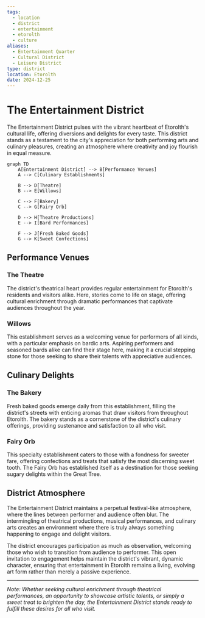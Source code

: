 ```yaml
---
tags:
  - location
  - district
  - entertainment
  - etorolth
  - culture
aliases:
  - Entertainment Quarter
  - Cultural District
  - Leisure District
type: district
location: Etorolth
date: 2024-12-25
---
```


# The Entertainment District

The Entertainment District pulses with the vibrant heartbeat of Etorolth's cultural life, offering diversions and delights for every taste. This district stands as a testament to the city's appreciation for both performing arts and culinary pleasures, creating an atmosphere where creativity and joy flourish in equal measure.

```mermaid
graph TD
    A[Entertainment District] --> B[Performance Venues]
    A --> C[Culinary Establishments]
    
    B --> D[Theatre]
    B --> E[Willows]
    
    C --> F[Bakery]
    C --> G[Fairy Orb]
    
    D --> H[Theatre Productions]
    E --> I[Bard Performances]
    
    F --> J[Fresh Baked Goods]
    G --> K[Sweet Confections]
```

## Performance Venues

### The Theatre
The district's theatrical heart provides regular entertainment for Etorolth's residents and visitors alike. Here, stories come to life on stage, offering cultural enrichment through dramatic performances that captivate audiences throughout the year.

### Willows
This establishment serves as a welcoming venue for performers of all kinds, with a particular emphasis on bardic arts. Aspiring performers and seasoned bards alike can find their stage here, making it a crucial stepping stone for those seeking to share their talents with appreciative audiences.

## Culinary Delights

### The Bakery
Fresh baked goods emerge daily from this establishment, filling the district's streets with enticing aromas that draw visitors from throughout Etorolth. The bakery stands as a cornerstone of the district's culinary offerings, providing sustenance and satisfaction to all who visit.

### Fairy Orb
This specialty establishment caters to those with a fondness for sweeter fare, offering confections and treats that satisfy the most discerning sweet tooth. The Fairy Orb has established itself as a destination for those seeking sugary delights within the Great Tree.

## District Atmosphere

The Entertainment District maintains a perpetual festival-like atmosphere, where the lines between performer and audience often blur. The intermingling of theatrical productions, musical performances, and culinary arts creates an environment where there is truly always something happening to engage and delight visitors.

The district encourages participation as much as observation, welcoming those who wish to transition from audience to performer. This open invitation to engagement helps maintain the district's vibrant, dynamic character, ensuring that entertainment in Etorolth remains a living, evolving art form rather than merely a passive experience.

---

*Note: Whether seeking cultural enrichment through theatrical performances, an opportunity to showcase artistic talents, or simply a sweet treat to brighten the day, the Entertainment District stands ready to fulfill these desires for all who visit.*